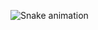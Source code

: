  ![Snake animation](https://github.com/ryanolivera-dev/ryanoliveira/blob/output/github-contribution-grid-snake.svg)
